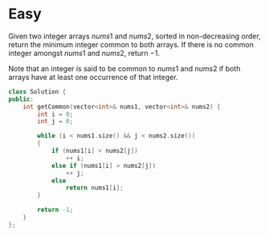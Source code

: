# Easy

Given two integer arrays $nums1$ and $nums2$, sorted in non-decreasing order, return the minimum integer common to both arrays. If there is no common integer amongst $nums1$ and $nums2$, return $-1$.

Note that an integer is said to be common to $nums1$ and $nums2$ if both arrays have at least one occurrence of that integer.

```cpp
class Solution {
public:
    int getCommon(vector<int>& nums1, vector<int>& nums2) {
        int i = 0;
        int j = 0;

        while (i < nums1.size() && j < nums2.size())
        {
            if (nums1[i] < nums2[j])
                ++ i;
            else if (nums1[i] > nums2[j])
                ++ j;
            else
                return nums1[i];
        }

        return -1;
    }
};
```
